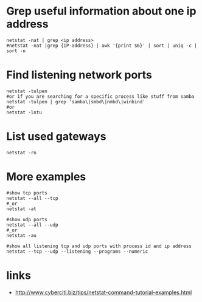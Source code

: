 # Grep useful information about one ip address

```
netstat -nat | grep <ip address>
#netstat -nat |grep {IP-address} | awk '{print $6}' | sort | uniq -c | sort -n
``` 

# Find listening network ports

```
netstat -tulpen
#or if you are searching for a specific process like stuff from samba
netstat -tulpen | grep 'samba\|smbd\|nmbd\|winbind'
#or
netstat -lntu
```

# List used gateways

```
netstat -rn
```

# More examples

```
#show tcp ports
netstat --all --tcp
#_or
netstat -at

#show udp ports
netstat --all --udp
#_or
netstat -au

#show all listening tcp and udp ports with process id and ip address
netstat --tcp --udp --listening --programs --numeric
```

# links

* http://www.cyberciti.biz/tips/netstat-command-tutorial-examples.html
